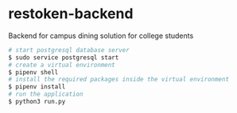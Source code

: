 # restoken-backend
Backend for campus dining solution for college students

```bash
# start postgresql database server
$ sudo service postgresql start
# create a virtual environment
$ pipenv shell
# install the required packages inside the virtual environment
$ pipenv install
# run the application
$ python3 run.py
```